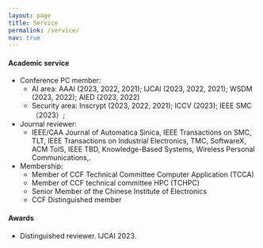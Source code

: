 ```yaml
---
layout: page
title: Service
permalink: /service/
nav: true
---
```


#### Academic service

- Conference PC member: 
  - AI area: AAAI (2023, 2022, 2021); IJCAI (2023, 2022, 2021); WSDM (2023, 2022); AIED (2023, 2022)
  - Security area: Inscrypt (2023, 2022, 2021); ICCV (2023); IEEE SMC（2023）; 
- Journal reviewer: 
  - IEEE/CAA Journal of Automatica Sinica, IEEE Transactions on SMC, TLT, IEEE Transactions on Industrial Electronics, TMC, SoftwareX, ACM ToIS, IEEE TBD, Knowledge-Based Systems, Wireless Personal Communications,.
- Membership: 
  - Member of CCF Technical Committee Computer Application (TCCA)
  - Member of CCF technical committee HPC (TCHPC)
  - Senior Member of the Chinese Institute of Electronics
  - CCF Distinguished member



#### Awards

- Distinguished reviewer. IJCAI 2023.

